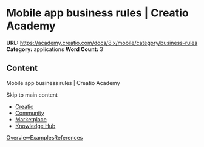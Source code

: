 # Mobile app business rules | Creatio Academy

**URL:** https://academy.creatio.com/docs/8.x/mobile/category/business-rules
**Category:** applications **Word Count:** 3

## Content

Mobile app business rules | Creatio Academy

Skip to main content

- [Creatio](https://www.creatio.com/)
- [Community](https://community.creatio.com/)
- [Marketplace](https://marketplace.creatio.com/)
- [Knowledge Hub](https://knowledge-hub.creatio.com/)

[Overview](/docs/8.x/mobile/mobile-development/mobile-basics/business-rules/overview)[Examples](/docs/8.x/mobile/business-rules-examples)[References](/docs/8.x/mobile/business-rules-references)
